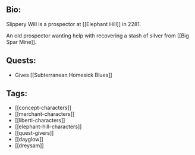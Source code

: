 ## Bio:

Slippery Will is a prospector at [[Elephant Hill]] in 2281.

An old prospector wanting help with recovering a stash of silver from [[Big Spar Mine]].

## Quests:

- Gives [[Subterranean Homesick Blues]]

## Tags:

- [[concept-characters]]
- [[merchant-characters]]
- [[liberti-characters]]
- [[elephant-hill-characters]]
- [[quest-givers]]
- [[dayglow]]
- [[dreysam]]